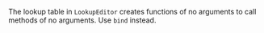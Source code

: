 The lookup table in `LookupEditor` creates functions of no arguments to call methods of no arguments.
Use `bind` instead.
